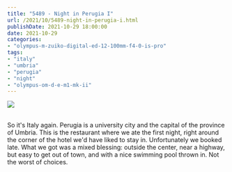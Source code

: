 ```yaml
---
title: "5489 - Night in Perugia I"
url: /2021/10/5489-night-in-perugia-i.html
publishDate: 2021-10-29 18:00:00
date: 2021-10-29
categories:
- "olympus-m-zuiko-digital-ed-12-100mm-f4-0-is-pro"
tags:
- "italy"
- "umbria"
- "perugia"
- "night"
- "olympus-om-d-e-m1-mk-ii"
---
```

<div class="container">
<div class="center"><a target="_blank" href="https://d25zfm9zpd7gm5.cloudfront.net/1200x1200/2019/20190901_202216_lr.jpg"><img class="webfeedsFeaturedVisual" src="https://d25zfm9zpd7gm5.cloudfront.net/0600x0600/2019/20190901_202216_lr.jpg" /></a></div>
</div>
<br />

So it's Italy again. Perugia is a university city and the
capital of the province of Umbria. This is the restaurant
where we ate the first night, right around the corner of the
hotel we'd have liked to stay in. Unfortunately we booked
late. What we got was a mixed blessing: outside the center,
near a highway, but easy to get out of town, and with a nice
swimming pool thrown in. Not the worst of choices.

